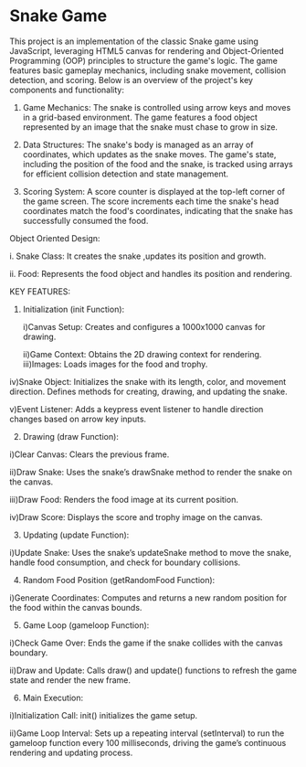 # Snake Game

This project is an implementation of the classic Snake game using JavaScript, leveraging HTML5 canvas for rendering and Object-Oriented Programming (OOP) principles to structure the game's logic. The game features basic gameplay mechanics, including snake movement, collision detection, and scoring. Below is an overview of the project's key components and functionality:

1. Game Mechanics: The snake is controlled using arrow keys and    moves in a grid-based environment. The game features a food object represented by an image that the snake must chase to grow in size.

2. Data Structures: The snake's body is managed as an array of coordinates, which updates as the snake moves. The game's state, including the position of the food and the snake, is tracked using arrays for efficient collision detection and state management.

3. Scoring System: A score counter is displayed at the top-left corner of the game screen. The score increments each time the snake's head coordinates match the food's coordinates, indicating that the snake has successfully consumed the food.

Object Oriented Design:

i. Snake Class: It creates the snake ,updates its position and growth.

ii. Food: Represents the food object and handles its position and rendering.


KEY FEATURES:
  1. Initialization (init Function):

      i)Canvas Setup: Creates and configures a 1000x1000 canvas for drawing.

      ii)Game Context: Obtains the 2D drawing context for rendering.
      iii)Images: Loads images for the food and trophy.

iv)Snake Object: Initializes the snake with its length, color, and movement direction. Defines methods for creating, drawing, and updating the snake.

v)Event Listener: Adds a keypress event listener to handle direction changes based on arrow key inputs.

2. Drawing (draw Function):

i)Clear Canvas: Clears the previous frame.

ii)Draw Snake: Uses the snake’s drawSnake method to render the snake on the canvas.

iii)Draw Food: Renders the food image at its current position.

iv)Draw Score: Displays the score and trophy image on the canvas.

3. Updating (update Function):

i)Update Snake: Uses the snake’s updateSnake method to move the snake, handle food consumption, and check for boundary collisions.

4. Random Food Position (getRandomFood Function):

i)Generate Coordinates: Computes and returns a new random position for the food within the canvas bounds.

5. Game Loop (gameloop Function):

i)Check Game Over: Ends the game if the snake collides with the canvas boundary.

ii)Draw and Update: Calls draw() and update() functions to refresh the game state and render the new frame.

6. Main Execution:

i)Initialization Call: init() initializes the game setup.

ii)Game Loop Interval: Sets up a repeating interval (setInterval) to run the gameloop function every 100 milliseconds, driving the game’s continuous rendering and updating process.
